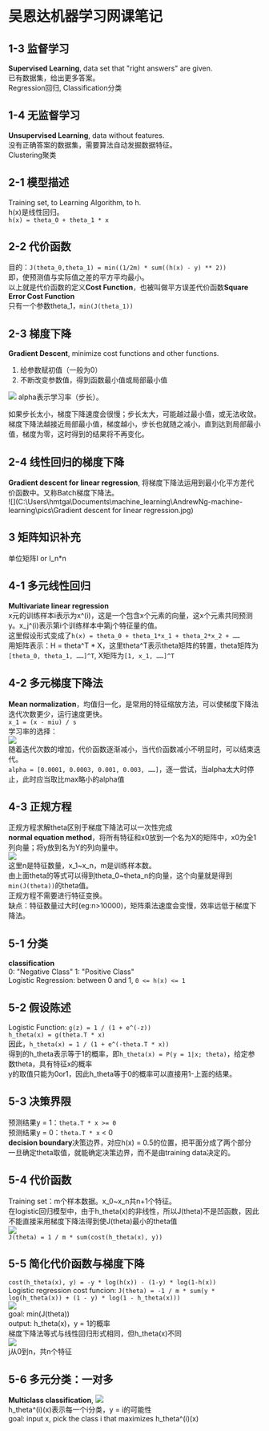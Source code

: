 # 吴恩达机器学习网课笔记
## 1-3 监督学习
**Supervised Learning**, data set that "right answers" are given. <br>
已有数据集，给出更多答案。<br>
Regression回归, Classification分类<br>

## 1-4 无监督学习
**Unsupervised Learning**, data without features. <br>
没有正确答案的数据集，需要算法自动发掘数据特征。<br>
Clustering聚类<br>

## 2-1 模型描述
Training set, to Learning Algorithm, to h. <br>
h(x)是线性回归。<br>
`h(x) = theta_0 + theta_1 * x`<br>

## 2-2 代价函数
目的：`J(theta_0,theta_1) = min((1/2m) * sum((h(x) - y) ** 2))`<br>
即，使预测值与实际值之差的平方平均最小。<br>
以上就是代价函数的定义**Cost Function**，也被叫做平方误差代价函数**Square Error Cost Function**<br>
只有一个参数theta_1，`min(J(theta_1))`<br>

## 2-3 梯度下降
**Gradient Descent**, minimize cost functions and other functions. <br>
1. 给参数赋初值（一般为0）
2. 不断改变参数值，得到函数最小值或局部最小值

![](C:\Users\hmtga\Documents\machine_learning\AndrewNg-machine-learning\pics\gradient_descent.jpg) 
alpha表示学习率（步长）。<br>

如果步长太小，梯度下降速度会很慢；步长太大，可能越过最小值，或无法收敛。<br>
梯度下降法越接近局部最小值，梯度越小，步长也就随之减小，直到达到局部最小值，梯度为零，这时得到的结果将不再变化。<br>

## 2-4 线性回归的梯度下降
**Gradient descent for linear regression**, 将梯度下降法运用到最小化平方差代价函数中。又称Batch梯度下降法。<br>
![](C:\Users\hmtga\Documents\machine_learning\AndrewNg-machine-learning\pics\Gradient descent for linear regression.jpg)

## 3 矩阵知识补充
单位矩阵I or I_n*n

## 4-1 多元线性回归
**Multivariate linear regression**<br>
x元的训练样本i表示为x^(i)，这是一个包含x个元素的向量，这x个元素共同预测y。x_j^(i)表示第i个训练样本中第j个特征量的值。<br>
这里假设形式变成了`h(x) = theta_0 + theta_1*x_1 + theta_2*x_2 + ……`<br>
用矩阵表示：H = theta^T * X，这里theta^T表示theta矩阵的转置，theta矩阵为`[theta_0, theta_1, ……]^T`, X矩阵为`[1, x_1, ……]^T`<br>

## 4-2 多元梯度下降法
**Mean normalization**，均值归一化，是常用的特征缩放方法，可以使梯度下降法迭代次数更少，运行速度更快。<br>
`x_1 = (x - miu) / s` <br>
学习率的选择：<br>
![](C:\Users\hmtga\Documents\machine_learning\AndrewNg-machine-learning\pics\learning_rate.jpg)   
随着迭代次数的增加，代价函数逐渐减小，当代价函数减小不明显时，可以结束迭代。<br>
`alpha = [0.0001, 0.0003, 0.001, 0.003, ……]`，逐一尝试，当alpha太大时停止，此时应当取比max略小的alpha值<br>

## 4-3 正规方程
正规方程求解theta区别于梯度下降法可以一次性完成<br>
**normal equation method**，将所有特征和x0放到一个名为X的矩阵中，x0为全1列向量；将y放到名为Y的列向量中。<br>
![](C:\Users\hmtga\Documents\machine_learning\AndrewNg-machine-learning\pics\normal_equation_method.jpg)    
这里n是特征数量，x_1~x_n，m是训练样本数。<br>
由上面theta的等式可以得到theta_0~theta_n的向量，这个向量就是得到`min(J(theta))`的theta值。<br>
正规方程不需要进行特征变换。<br>
缺点：特征数量过大时(eg:n>10000)，矩阵乘法速度会变慢，效率远低于梯度下降法。<br>

## 5-1 分类
**classification**     
0: "Negative Class"   1: "Positive Class"<br>
Logistic Regression: between 0 and 1, `0 <= h(x) <= 1`<br>

## 5-2 假设陈述
Logistic Function: `g(z) = 1 / (1 + e^(-z))`<br>
`h_theta(x) = g(theta.T * x)`<br>
因此，`h_theta(x) = 1 / (1 + e^(-theta.T * x))`<br>
得到的h_theta表示等于1的概率，即`h_theta(x) = P(y = 1|x; theta)`，给定参数theta，具有特征x的概率<br>
y的取值只能为0or1，因此h_theta等于0的概率可以直接用1-上面的结果。<br>

## 5-3 决策界限
预测结果y = 1：`theta.T * x >= 0`     
预测结果y = 0：`theta.T * x` < 0<br>
**decision boundary**决策边界，对应h(x) = 0.5的位置，把平面分成了两个部分<br>
一旦确定theta取值，就能确定决策边界，而不是由training data决定的。<br>

## 5-4 代价函数
Training set：m个样本数据。x_0~x_n共n+1个特征。<br>
在logistic回归模型中，由于h_theta(x)的非线性，所以J(theta)不是凹函数，因此不能直接采用梯度下降法得到使J(theta)最小的theta值<br>
![](C:\Users\hmtga\Documents\machine_learning\AndrewNg-machine-learning\pics\Logistic_cost.jpg)     
`J(theta) = 1 / m * sum(cost(h_theta(x), y))`

## 5-5 简化代价函数与梯度下降
`cost(h_theta(x), y) = -y * log(h(x)) - (1-y) * log(1-h(x))`<br>
Logistic regression cost funcion: `J(theta) = -1 / m * sum(y * log(h_theta(x)) + (1 - y) * log(1 - h_theta(x)))`<br>
![](C:\Users\hmtga\Documents\machine_learning\AndrewNg-machine-learning\pics\Logistic_regression_cost_funcion.jpg)    
goal: min(J(theta))<br>
output: h_theta(x)，y = 1的概率<br>
梯度下降法等式与线性回归形式相同，但h_theta(x)不同<br>
![](C:\Users\hmtga\Documents\machine_learning\AndrewNg-machine-learning\pics\logistic_gradient.jpg)     
j从0到n，共n个特征

## 5-6 多元分类：一对多
**Multiclass classification**,
![](C:\Users\hmtga\Documents\machine_learning\AndrewNg-machine-learning\pics\multi_classify.jpg)    
h_theta^(i)(x)表示每一个i分类，y = i的可能性<br>
goal: input x, pick the class i that maximizes h_theta^(i)(x)<br>






